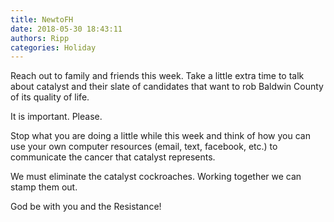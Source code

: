 ```yaml
---
title: NewtoFH
date: 2018-05-30 18:43:11
authors: Ripp
categories: Holiday
---
```


 Reach out to family and friends this week. Take a little extra time to talk about catalyst and their slate of candidates that want to rob Baldwin County of its quality of life.

It is important. Please. 

Stop what you are doing a little while this week and think of how you can use your own computer resources (email, text, facebook, etc.) to communicate the cancer that catalyst represents.

We must eliminate the catalyst cockroaches. Working together we can stamp them out.

God be with you and the Resistance!